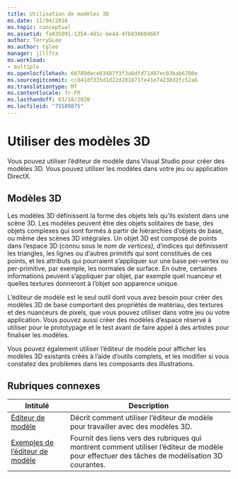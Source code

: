 ```yaml
---
title: Utilisation de modèles 3D
ms.date: 11/04/2016
ms.topic: conceptual
ms.assetid: fa035091-1354-4d1c-be44-4fb83860466f
author: TerryGLee
ms.author: tglee
manager: jillfra
ms.workload:
- multiple
ms.openlocfilehash: 60789dece03487f3f3a6dfd71407ec03bab6700e
ms.sourcegitcommit: cc841df335d1d22d281871fe41e74238d2fc52a6
ms.translationtype: MT
ms.contentlocale: fr-FR
ms.lasthandoff: 03/18/2020
ms.locfileid: "75589875"
---
```

# <a name="work-with-3d-models"></a>Utiliser des modèles 3D

Vous pouvez utiliser l’éditeur de modèle dans Visual Studio pour créer des modèles 3D. Vous pouvez utiliser les modèles dans votre jeu ou application DirectX.

## <a name="3d-models"></a>Modèles 3D

Les modèles 3D définissent la forme des objets tels qu’ils existent dans une scène 3D. Les modèles peuvent être des objets solitaires de base, des objets complexes qui sont formés à partir de hiérarchies d’objets de base, ou même des scènes 3D intégrales. Un objet 3D est composé de points dans l’espace 3D (connu sous le nom *de vertices),* d’indices qui définissent les triangles, les lignes ou d’autres primitifs qui sont constitués de ces points, et les attributs qui pourraient s’appliquer sur une base per-vertex ou per-primitive, par exemple, les normales de surface. En outre, certaines informations peuvent s’appliquer par objet, par exemple quel nuanceur et quelles textures donneront à l’objet son apparence unique.

L’éditeur de modèle est le seul outil dont vous avez besoin pour créer des modèles 3D de base comportant des propriétés de matériau, des textures et des nuanceurs de pixels, que vous pouvez utiliser dans votre jeu ou votre application. Vous pouvez aussi créer des modèles d’espace réservé à utiliser pour le prototypage et le test avant de faire appel à des artistes pour finaliser les modèles.

Vous pouvez également utiliser l’éditeur de modèle pour afficher les modèles 3D existants créés à l’aide d’outils complets, et les modifier si vous constatez des problèmes dans les composants des illustrations.

## <a name="related-topics"></a>Rubriques connexes

|Intitulé|Description|
|-----------|-----------------|
|[Éditeur de modèle](../designers/model-editor.md)|Décrit comment utiliser l’éditeur de modèle pour travailler avec des modèles 3D.|
|[Exemples de l’éditeur de modèle](../designers/how-to-create-a-basic-3-d-model.md)|Fournit des liens vers des rubriques qui montrent comment utiliser l’éditeur de modèle pour effectuer des tâches de modélisation 3D courantes.|
